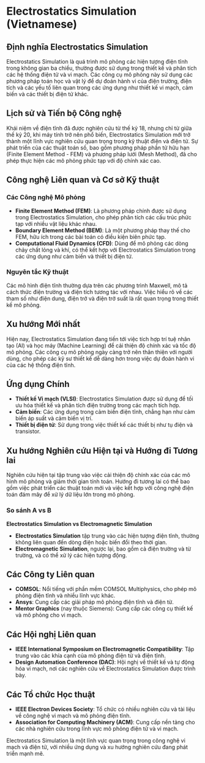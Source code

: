 # Electrostatics Simulation (Vietnamese)

## Định nghĩa Electrostatics Simulation
Electrostatics Simulation là quá trình mô phỏng các hiện tượng điện tĩnh trong không gian ba chiều, thường được sử dụng trong thiết kế và phân tích các hệ thống điện tử và vi mạch. Các công cụ mô phỏng này sử dụng các phương pháp toán học và vật lý để dự đoán hành vi của điện trường, điện tích và các yếu tố liên quan trong các ứng dụng như thiết kế vi mạch, cảm biến và các thiết bị điện tử khác.

## Lịch sử và Tiến bộ Công nghệ
Khái niệm về điện tĩnh đã được nghiên cứu từ thế kỷ 18, nhưng chỉ từ giữa thế kỷ 20, khi máy tính trở nên phổ biến, Electrostatics Simulation mới trở thành một lĩnh vực nghiên cứu quan trọng trong kỹ thuật điện và điện tử. Sự phát triển của các thuật toán số, bao gồm phương pháp phần tử hữu hạn (Finite Element Method - FEM) và phương pháp lưới (Mesh Method), đã cho phép thực hiện các mô phỏng phức tạp với độ chính xác cao.

## Công nghệ Liên quan và Cơ sở Kỹ thuật
### Các Công nghệ Mô phỏng
- **Finite Element Method (FEM)**: Là phương pháp chính được sử dụng trong Electrostatics Simulation, cho phép phân tích các cấu trúc phức tạp với nhiều vật liệu khác nhau.
- **Boundary Element Method (BEM)**: Là một phương pháp thay thế cho FEM, hữu ích trong các bài toán có điều kiện biên phức tạp.
- **Computational Fluid Dynamics (CFD)**: Dùng để mô phỏng các dòng chảy chất lỏng và khí, có thể kết hợp với Electrostatics Simulation trong các ứng dụng như cảm biến và thiết bị điện tử.

### Nguyên tắc Kỹ thuật
Các mô hình điện tĩnh thường dựa trên các phương trình Maxwell, mô tả cách thức điện trường và điện tích tương tác với nhau. Việc hiểu rõ về các tham số như điện dung, điện trở và điện trở suất là rất quan trọng trong thiết kế mô phỏng.

## Xu hướng Mới nhất
Hiện nay, Electrostatics Simulation đang tiến tới việc tích hợp trí tuệ nhân tạo (AI) và học máy (Machine Learning) để cải thiện độ chính xác và tốc độ mô phỏng. Các công cụ mô phỏng ngày càng trở nên thân thiện với người dùng, cho phép các kỹ sư thiết kế dễ dàng hơn trong việc dự đoán hành vi của các hệ thống điện tĩnh.

## Ứng dụng Chính
- **Thiết kế Vi mạch (VLSI)**: Electrostatics Simulation được sử dụng để tối ưu hóa thiết kế và phân tích điện trường trong các mạch tích hợp.
- **Cảm biến**: Các ứng dụng trong cảm biến điện tĩnh, chẳng hạn như cảm biến áp suất và cảm biến vị trí.
- **Thiết bị điện tử**: Sử dụng trong việc thiết kế các thiết bị như tụ điện và transistor.

## Xu hướng Nghiên cứu Hiện tại và Hướng đi Tương lai
Nghiên cứu hiện tại tập trung vào việc cải thiện độ chính xác của các mô hình mô phỏng và giảm thời gian tính toán. Hướng đi tương lai có thể bao gồm việc phát triển các thuật toán mới và việc kết hợp với công nghệ điện toán đám mây để xử lý dữ liệu lớn trong mô phỏng.

### So sánh A vs B
**Electrostatics Simulation vs Electromagnetic Simulation**
- **Electrostatics Simulation** tập trung vào các hiện tượng điện tĩnh, thường không liên quan đến dòng điện hoặc biến đổi theo thời gian.
- **Electromagnetic Simulation**, ngược lại, bao gồm cả điện trường và từ trường, và có thể xử lý các hiện tượng động.

## Các Công ty Liên quan
- **COMSOL**: Nổi tiếng với phần mềm COMSOL Multiphysics, cho phép mô phỏng điện tĩnh và nhiều lĩnh vực khác.
- **Ansys**: Cung cấp các giải pháp mô phỏng điện tĩnh và điện từ.
- **Mentor Graphics** (nay thuộc Siemens): Cung cấp các công cụ thiết kế và mô phỏng cho vi mạch.

## Các Hội nghị Liên quan
- **IEEE International Symposium on Electromagnetic Compatibility**: Tập trung vào các khía cạnh của mô phỏng điện từ và điện tĩnh.
- **Design Automation Conference (DAC)**: Hội nghị về thiết kế và tự động hóa vi mạch, nơi các nghiên cứu về Electrostatics Simulation được trình bày.

## Các Tổ chức Học thuật
- **IEEE Electron Devices Society**: Tổ chức có nhiều nghiên cứu và tài liệu về công nghệ vi mạch và mô phỏng điện tĩnh.
- **Association for Computing Machinery (ACM)**: Cung cấp nền tảng cho các nhà nghiên cứu trong lĩnh vực mô phỏng điện tử và vi mạch.

Electrostatics Simulation là một lĩnh vực quan trọng trong công nghệ vi mạch và điện tử, với nhiều ứng dụng và xu hướng nghiên cứu đang phát triển mạnh mẽ.